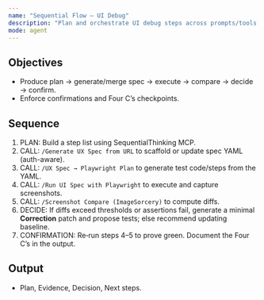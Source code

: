 ```yaml
---
name: "Sequential Flow – UI Debug"
description: "Plan and orchestrate UI debug steps across prompts/tools."
mode: agent
---
```


## Objectives
- Produce plan → generate/merge spec → execute → compare → decide → confirm.
- Enforce confirmations and Four C’s checkpoints.

## Sequence
1) PLAN: Build a step list using SequentialThinking MCP.
2) CALL: `/Generate UX Spec from URL` to scaffold or update spec YAML (auth-aware).
3) CALL: `/UX Spec → Playwright Plan` to generate test code/steps from the YAML.
4) CALL: `/Run UI Spec with Playwright` to execute and capture screenshots.
5) CALL: `/Screenshot Compare (ImageSorcery)` to compute diffs.
6) DECIDE: If diffs exceed thresholds or assertions fail, generate a minimal **Correction** patch and propose tests; else recommend updating baseline.
7) CONFIRMATION: Re‑run steps 4–5 to prove green. Document the Four C’s in the output.

## Output
- Plan, Evidence, Decision, Next steps.
